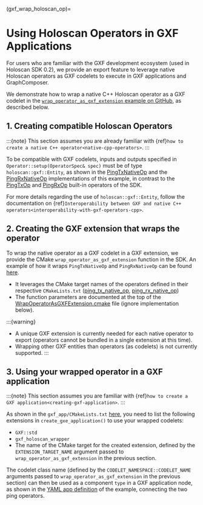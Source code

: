 (gxf_wrap_holoscan_op)=
# Using Holoscan Operators in GXF Applications

For users who are familiar with the GXF development ecosystem (used in Holoscan SDK 0.2), we provide an export feature to leverage native Holoscan operators as GXF codelets to execute in GXF applications and GraphComposer.

We demonstrate how to wrap a native C++ Holoscan operator as a GXF codelet in the [`wrap_operator_as_gxf_extension` example on GitHub](https://github.com/nvidia-holoscan/holoscan-sdk/tree/main/examples/wrap_operator_as_gxf_extension), as described below.

## 1. Creating compatible Holoscan Operators

:::{note}
This section assumes you are already familiar with {ref}`how to create a native C++ operator<native-cpp-operators>`.
:::

To be compatible with GXF codelets, inputs and outputs specified in `Operator::setup(OperatorSpec& spec)` must be of type `holoscan::gxf::Entity`, as shown in the [PingTxNativeOp](https://github.com/nvidia-holoscan/holoscan-sdk/tree/main/examples/wrap_operator_as_gxf_extension/ping_tx_native_op/ping_tx_native_op.cpp) and the [PingRxNativeOp](https://github.com/nvidia-holoscan/holoscan-sdk/tree/main/examples/wrap_operator_as_gxf_extension/ping_rx_native_op/ping_rx_native_op.cpp) implementations of this example, in contrast to the [PingTxOp](https://github.com/nvidia-holoscan/holoscan-sdk/tree/main/src/operators/ping_tx/ping_tx.cpp) and [PingRxOp](https://github.com/nvidia-holoscan/holoscan-sdk/tree/main/src/operators/ping_rx/ping_rx.cpp) built-in operators of the SDK.

For more details regarding the use of `holoscan::gxf::Entity`, follow the documentation on {ref}`Interoperability between GXF and native C++ operators<interoperability-with-gxf-operators-cpp>`.

## 2. Creating the GXF extension that wraps the operator

To wrap the native operator as a GXF codelet in a GXF extension, we provide the CMake `wrap_operator_as_gxf_extension` function in the SDK. An example of how it wraps `PingTxNativeOp` and `PingRxNativeOp` can be found [here](https://github.com/nvidia-holoscan/holoscan-sdk/tree/main/examples/wrap_operator_as_gxf_extension/gxf_extension/CMakeLists.min.txt).

- It leverages the CMake target names of the operators defined in their respective `CMakeLists.txt` ([ping_tx_native_op](https://github.com/nvidia-holoscan/holoscan-sdk/tree/main/examples/wrap_operator_as_gxf_extension/ping_tx_native_op/CMakeLists.min.txt), [ping_rx_native_op](https://github.com/nvidia-holoscan/holoscan-sdk/tree/main/examples/wrap_operator_as_gxf_extension/ping_rx_native_op/CMakeLists.min.txt))
- The function parameters are documented at the top of the [WrapOperatorAsGXFExtension.cmake](https://github.com/nvidia-holoscan/holoscan-sdk/tree/main/cmake/modules/WrapOperatorAsGXFExtension.cmake#L18-42) file (ignore implementation below).

:::{warning}

- A unique GXF extension is currently needed for each native operator to export (operators cannot be bundled in a single extension at this time).
- Wrapping other GXF entities than operators (as codelets) is not currently supported.
:::

## 3. Using your wrapped operator in a GXF application

:::{note}
This section assumes you are familiar with {ref}`how to create a GXF application<creating-gxf-application>`.
:::

As shown in the `gxf_app/CMakeLists.txt` [here](https://github.com/nvidia-holoscan/holoscan-sdk/tree/main/examples/wrap_operator_as_gxf_extension/gxf_app/CMakeLists.min.txt#L30-33), you need to list the following extensions in `create_gxe_application()` to use your wrapped codelets:
- `GXF::std`
- `gxf_holoscan_wrapper`
- The name of the CMake target for the created extension, defined by the `EXTENSION_TARGET_NAME` argument passed to `wrap_operator_as_gxf_extension` in the previous section.

The codelet class name (defined by the `CODELET_NAMESPACE::CODELET_NAME` arguments passed to `wrap_operator_as_gxf_extension` in the previous section) can then be used as a component `type` in a GXF application node, as shown in the [YAML app definition](https://github.com/nvidia-holoscan/holoscan-sdk/tree/main/examples/wrap_operator_as_gxf_extension/gxf_app/ping.yaml) of the example, connecting the two ping operators.
